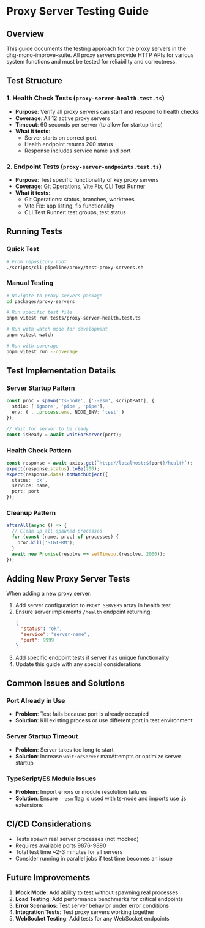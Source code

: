 # Proxy Server Testing Guide

## Overview

This guide documents the testing approach for the proxy servers in the dhg-mono-improve-suite. All proxy servers provide HTTP APIs for various system functions and must be tested for reliability and correctness.

## Test Structure

### 1. Health Check Tests (`proxy-server-health.test.ts`)
- **Purpose**: Verify all proxy servers can start and respond to health checks
- **Coverage**: All 12 active proxy servers
- **Timeout**: 60 seconds per server (to allow for startup time)
- **What it tests**:
  - Server starts on correct port
  - Health endpoint returns 200 status
  - Response includes service name and port

### 2. Endpoint Tests (`proxy-server-endpoints.test.ts`)
- **Purpose**: Test specific functionality of key proxy servers
- **Coverage**: Git Operations, Vite Fix, CLI Test Runner
- **What it tests**:
  - Git Operations: status, branches, worktrees
  - Vite Fix: app listing, fix functionality
  - CLI Test Runner: test groups, test status

## Running Tests

### Quick Test
```bash
# From repository root
./scripts/cli-pipeline/proxy/test-proxy-servers.sh
```

### Manual Testing
```bash
# Navigate to proxy-servers package
cd packages/proxy-servers

# Run specific test file
pnpm vitest run tests/proxy-server-health.test.ts

# Run with watch mode for development
pnpm vitest watch

# Run with coverage
pnpm vitest run --coverage
```

## Test Implementation Details

### Server Startup Pattern
```typescript
const proc = spawn('ts-node', ['--esm', scriptPath], {
  stdio: ['ignore', 'pipe', 'pipe'],
  env: { ...process.env, NODE_ENV: 'test' }
});

// Wait for server to be ready
const isReady = await waitForServer(port);
```

### Health Check Pattern
```typescript
const response = await axios.get(`http://localhost:${port}/health`);
expect(response.status).toBe(200);
expect(response.data).toMatchObject({
  status: 'ok',
  service: name,
  port: port
});
```

### Cleanup Pattern
```typescript
afterAll(async () => {
  // Clean up all spawned processes
  for (const [name, proc] of processes) {
    proc.kill('SIGTERM');
  }
  await new Promise(resolve => setTimeout(resolve, 2000));
});
```

## Adding New Proxy Server Tests

When adding a new proxy server:

1. Add server configuration to `PROXY_SERVERS` array in health test
2. Ensure server implements `/health` endpoint returning:
   ```json
   {
     "status": "ok",
     "service": "server-name",
     "port": 9999
   }
   ```
3. Add specific endpoint tests if server has unique functionality
4. Update this guide with any special considerations

## Common Issues and Solutions

### Port Already in Use
- **Problem**: Test fails because port is already occupied
- **Solution**: Kill existing process or use different port in test environment

### Server Startup Timeout
- **Problem**: Server takes too long to start
- **Solution**: Increase `waitForServer` maxAttempts or optimize server startup

### TypeScript/ES Module Issues
- **Problem**: Import errors or module resolution failures
- **Solution**: Ensure `--esm` flag is used with ts-node and imports use .js extensions

## CI/CD Considerations

- Tests spawn real server processes (not mocked)
- Requires available ports 9876-9890
- Total test time ~2-3 minutes for all servers
- Consider running in parallel jobs if test time becomes an issue

## Future Improvements

1. **Mock Mode**: Add ability to test without spawning real processes
2. **Load Testing**: Add performance benchmarks for critical endpoints
3. **Error Scenarios**: Test server behavior under error conditions
4. **Integration Tests**: Test proxy servers working together
5. **WebSocket Testing**: Add tests for any WebSocket endpoints